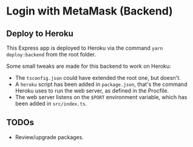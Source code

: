 
# Login with MetaMask (Backend)

## Deploy to Heroku

This Express app is deployed to Heroku via the command `yarn deploy:backend` from the root folder.

Some small tweaks are made for this backend to work on Heroku:
- The `tsconfig.json` could have extended the root one, but doesn't.
- A `heroku` script has been added in `package.json`, that's the command Heroku uses to run the web server, as defined in the Procfile.
- The web server listens on the `$PORT` environment variable, which has been added in `src/index.ts`.

## TODOs
- Review/upgrade packages.